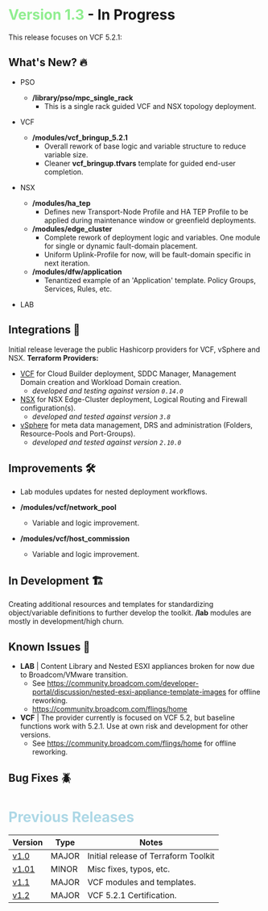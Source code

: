 # <span style="color:lightgreen">Version 1.3</span> - In Progress

This release focuses on VCF 5.2.1:

## What's New? 🔥

- PSO
  - **/library/pso/mpc_single_rack**
    - This is a single rack guided VCF and NSX topology deployment.

- VCF
  - **/modules/vcf_bringup_5.2.1**
    - Overall rework of base logic and variable structure to reduce variable size.
    - Cleaner **vcf_bringup.tfvars** template for guided end-user completion.

- NSX
  - **/modules/ha_tep**
    - Defines new Transport-Node Profile and HA TEP Profile to be applied during maintenance window or greenfield deployments.
  - **/modules/edge_cluster**
    - Complete rework of deployment logic and variables.  One module for single or dynamic fault-domain placement.
    - Uniform Uplink-Profile for now, will be fault-domain specific in next iteration.
  - **/modules/dfw/application**
    - Tenantized example of an 'Application' template.  Policy Groups, Services, Rules, etc.

- LAB

## Integrations 🤖

Initial release leverage the public Hashicorp providers for VCF, vSphere and NSX.
**Terraform Providers:**

- [VCF](https://registry.terraform.io/providers/vmware/vcf/latest) for Cloud Builder deployment, SDDC Manager, Management Domain creation and Workload Domain creation.
  - *developed and testing against version `0.14.0`*
- [NSX](https://registry.terraform.io/providers/vmware/nsxt/latest) for NSX Edge-Cluster deployment, Logical Routing and Firewall configuration(s).
  - *developed and tested against version `3.8`*
- [vSphere](https://registry.terraform.io/providers/hashicorp/vsphere/latest) for meta data management, DRS and administration (Folders, Resource-Pools and Port-Groups).
  - *developed and tested against version `2.10.0`*

## Improvements 🛠️

- Lab modules updates for nested deployment workflows.

- **/modules/vcf/network_pool**
  - Variable and logic improvement.
- **/modules/vcf/host_commission**
  - Variable and logic improvement.
  
## In Development 🏗️

Creating additional resources and templates for standardizing object/variable definitions to further develop the toolkit.  **/lab** modules are mostly in development/high churn.

## Known Issues 🐞

- **LAB** | Content Library and Nested ESXI appliances broken for now due to Broadcom/VMware transition.  
  - See https://community.broadcom.com/developer-portal/discussion/nested-esxi-appliance-template-images for offline reworking.
  - https://community.broadcom.com/flings/home 
- **VCF** | The provider currently is focused on VCF 5.2, but baseline functions work with 5.2.1.  Use at own risk and development for other versions.
  - See https://community.broadcom.com/flings/home for offline reworking.

## Bug Fixes 🪲

# <span style="color:lightblue">Previous Releases</span>

| Version | Type | Notes |
|---|---|---|
| [v1.0](/docs/changelog/v1.0.md) | MAJOR | Initial release of Terraform Toolkit |
| [v1.01](/docs/changelog/v1.0.1.md) | MINOR | Misc fixes, typos, etc. |
| [v1.1](/docs/changelog/v1.1.md) | MAJOR | VCF modules and templates. |
| [v1.2](/docs/changelog/v1.2.md) | MAJOR | VCF 5.2.1 Certification.|

